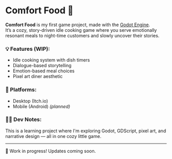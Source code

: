# Comfort Food 🍲

**Comfort Food** is my first game project, made with the [Godot Engine](https://godotengine.org/).  
It’s a cozy, story-driven idle cooking game where you serve emotionally resonant meals to night-time customers and slowly uncover their stories.

### 💡 Features (WIP):
- Idle cooking system with dish timers
- Dialogue-based storytelling
- Emotion-based meal choices
- Pixel art diner aesthetic

### 🎯 Platforms:
- Desktop (Itch.io)
- Mobile (Android) *(planned)*

### 🧑‍🍳 Dev Notes:
This is a learning project where I'm exploring Godot, GDScript, pixel art, and narrative design — all in one cozy little game.

---

🚧 Work in progress! Updates coming soon.
